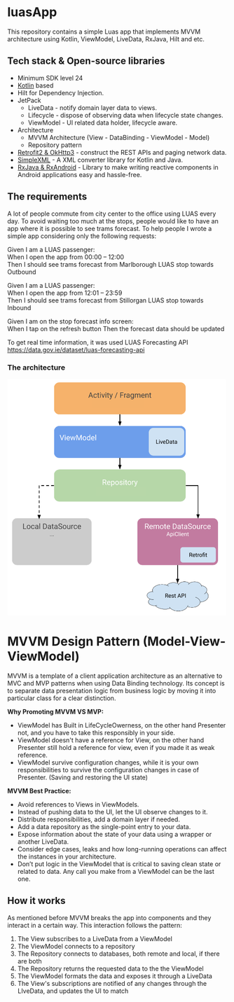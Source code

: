 # luasApp
This repository contains a simple Luas app that implements MVVM architecture using Kotlin, ViewModel, LiveData, RxJava, Hilt and etc.


## Tech stack & Open-source libraries
- Minimum SDK level 24
- [Kotlin](https://kotlinlang.org/) based
- Hilt for Dependency Injection.
- JetPack
  - LiveData - notify domain layer data to views.
  - Lifecycle - dispose of observing data when lifecycle state changes.
  - ViewModel - UI related data holder, lifecycle aware.
- Architecture
  - MVVM Architecture (View - DataBinding - ViewModel - Model)
  - Repository pattern
- [Retrofit2 & OkHttp3](https://github.com/square/retrofit) - construct the REST APIs and paging network data.
- [SimpleXML](https://github.com/square/retrofit/tree/master/retrofit-converters/simplexml) - A XML converter library for Kotlin and Java.
- [RxJava & RxAndroid](https://github.com/ReactiveX/RxAndroid) - Library to make writing reactive components in Android applications easy and hassle-free.


## The requirements
A lot of people commute from city center to the office using LUAS every day. To avoid waiting too much at the stops, people would like to have an app where it is
possible to see trams forecast. To help people I wrote a simple app considering only the following requests:


Given I am a LUAS passenger:  
When I open the app from 00:00 – 12:00  
Then I should see trams forecast from Marlborough LUAS stop towards Outbound


Given I am a LUAS passenger:  
When I open the app from 12:01 – 23:59  
Then I should see trams forecast from Stillorgan LUAS stop towards Inbound


Given I am on the stop forecast info screen:  
When I tap on the refresh button 
Then the forecast data should be updated 


To get real time information, it was used LUAS Forecasting API  
https://data.gov.ie/dataset/luas-forecasting-api


### The architecture
<img src="assets/architecture.png" height="540">


# MVVM Design Pattern (Model-View-ViewModel)

MVVM is a template of a client application architecture as an alternative to MVC and MVP patterns when using Data Binding technology. Its concept is to separate data presentation logic from business logic by moving it into particular class for a clear distinction.

**Why Promoting MVVM VS MVP:**
- ViewModel has Built in LifeCycleOwerness, on the other hand Presenter not, and you have to take this responsibly in your side.
- ViewModel doesn't have a reference for View, on the other hand Presenter still hold a reference for view, even if you made it as weak reference.
- ViewModel survive configuration changes, while it is your own responsibilities to survive the configuration changes in case of Presenter. (Saving and restoring the UI state)

**MVVM Best Practice:**
- Avoid references to Views in ViewModels.
- Instead of pushing data to the UI, let the UI observe changes to it.
- Distribute responsibilities, add a domain layer if needed.
- Add a data repository as the single-point entry to your data.
- Expose information about the state of your data using a wrapper or another LiveData.
- Consider edge cases, leaks and how long-running operations can affect the instances in your architecture.
- Don’t put logic in the ViewModel that is critical to saving clean state or related to data. Any call you make from a ViewModel can be the last one.


## How it works
As mentioned before MVVM breaks the app into components and they interact in a certain way. This interaction follows the pattern:
1. The View subscribes to a LiveData from a ViewModel
2. The ViewModel connects to a repository
3. The Repository connects to databases, both remote and local, if there
   are both
4. The Repository returns the requested data to the the ViewModel
5. The ViewModel formats the data and exposes it through a LiveData
6. The View's subscriptions are notified of any changes through the
   LIveData, and updates the UI to match